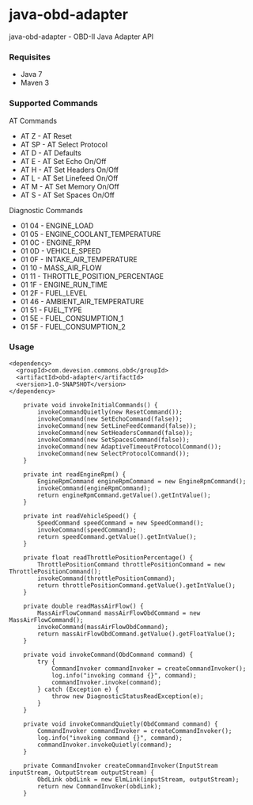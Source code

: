 # java-obd-adapter
java-obd-adapter - OBD-II Java Adapter API

### Requisites
* Java 7
* Maven 3

### Supported Commands

AT Commands
* AT Z - AT Reset
* AT SP - AT Select Protocol
* AT D - AT Defaults
* AT E - AT Set Echo On/Off
* AT H - AT Set Headers On/Off
* AT L - AT Set Linefeed On/Off
* AT M - AT Set Memory On/Off
* AT S - AT Set Spaces On/Off

Diagnostic Commands
* 01 04 - ENGINE_LOAD
* 01 05 - ENGINE_COOLANT_TEMPERATURE
* 01 0C - ENGINE_RPM
* 01 0D - VEHICLE_SPEED
* 01 0F - INTAKE_AIR_TEMPERATURE
* 01 10 - MASS_AIR_FLOW
* 01 11 - THROTTLE_POSITION_PERCENTAGE
* 01 1F - ENGINE_RUN_TIME
* 01 2F - FUEL_LEVEL
* 01 46 - AMBIENT_AIR_TEMPERATURE
* 01 51 - FUEL_TYPE
* 01 5E - FUEL_CONSUMPTION_1
* 01 5F - FUEL_CONSUMPTION_2

### Usage
```
<dependency>
  <groupId>com.devesion.commons.obd</groupId>
  <artifactId>obd-adapter</artifactId>
  <version>1.0-SNAPSHOT</version>
</dependency>
```

```
    private void invokeInitialCommands() {
        invokeCommandQuietly(new ResetCommand());
        invokeCommand(new SetEchoCommand(false));
        invokeCommand(new SetLineFeedCommand(false));
        invokeCommand(new SetHeadersCommand(false));
        invokeCommand(new SetSpacesCommand(false));
        invokeCommand(new AdaptiveTimeoutProtocolCommand());
        invokeCommand(new SelectProtocolCommand());
    }

    private int readEngineRpm() {
        EngineRpmCommand engineRpmCommand = new EngineRpmCommand();
        invokeCommand(engineRpmCommand);
        return engineRpmCommand.getValue().getIntValue();
    }

    private int readVehicleSpeed() {
        SpeedCommand speedCommand = new SpeedCommand();
        invokeCommand(speedCommand);
        return speedCommand.getValue().getIntValue();
    }

    private float readThrottlePositionPercentage() {
        ThrottlePositionCommand throttlePositionCommand = new ThrottlePositionCommand();
        invokeCommand(throttlePositionCommand);
        return throttlePositionCommand.getValue().getIntValue();
    }

    private double readMassAirFlow() {
        MassAirFlowCommand massAirFlowObdCommand = new MassAirFlowCommand();
        invokeCommand(massAirFlowObdCommand);
        return massAirFlowObdCommand.getValue().getFloatValue();
    }

    private void invokeCommand(ObdCommand command) {
        try {
            CommandInvoker commandInvoker = createCommandInvoker();
            log.info("invoking command {}", command);
            commandInvoker.invoke(command);
        } catch (Exception e) {
            throw new DiagnosticStatusReadException(e);
        }
    }

    private void invokeCommandQuietly(ObdCommand command) {
        CommandInvoker commandInvoker = createCommandInvoker();
        log.info("invoking command {}", command);
        commandInvoker.invokeQuietly(command);
    }

    private CommandInvoker createCommandInvoker(InputStream inputStream, OutputStream outputStream) {
        ObdLink obdLink = new ElmLink(inputStream, outputStream);
        return new CommandInvoker(obdLink);
    }
```
